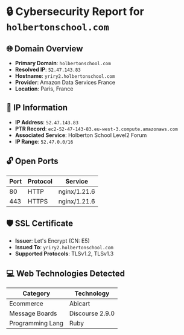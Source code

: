 # 🔒 Cybersecurity Report for `holbertonschool.com`

## 🌐 Domain Overview

- **Primary Domain**: `holbertonschool.com`
- **Resolved IP**: `52.47.143.83`
- **Hostname**: `yriry2.holbertonschool.com`
- **Provider**: Amazon Data Services France
- **Location**: Paris, France

## 📡 IP Information

- **IP Address**: `52.47.143.83`
- **PTR Record**: `ec2-52-47-143-83.eu-west-3.compute.amazonaws.com`
- **Associated Service**: Holberton School Level2 Forum
- **IP Range**: `52.47.0.0/16`

## 🔓 Open Ports

| Port | Protocol | Service |
|------|----------|---------|
| 80   | HTTP     | nginx/1.21.6 |
| 443  | HTTPS    | nginx/1.21.6 |

## 🛡 SSL Certificate

- **Issuer**: Let's Encrypt (CN: E5)
- **Issued To**: `yriry2.holbertonschool.com`
- **Supported Protocols**: TLSv1.2, TLSv1.3

## 💻 Web Technologies Detected

| Category         | Technology        |
|------------------|-------------------|
| Ecommerce        | Abicart           |
| Message Boards   | Discourse 2.9.0   |
| Programming Lang | Ruby              |
